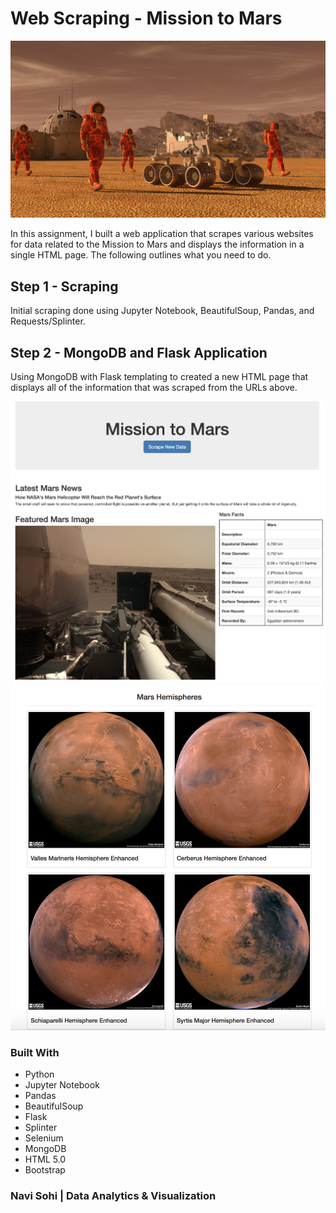 # Web Scraping - Mission to Mars

![mission_to_mars](Images/mission_to_mars.png)

In this assignment, I built a web application that scrapes various websites for data related to the Mission to Mars and displays the information in a single HTML page. The following outlines what you need to do.

## Step 1 - Scraping

Initial scraping done using Jupyter Notebook, BeautifulSoup, Pandas, and Requests/Splinter.

## Step 2 - MongoDB and Flask Application

Using MongoDB with Flask templating to created a new HTML page that displays all of the information that was scraped from the URLs above.

![final_app_part1.png](Images/final_app_part1.png)
![final_app_part2.png](Images/final_app_part2.png)

### Built With
* Python
* Jupyter Notebook
* Pandas
* BeautifulSoup
* Flask
* Splinter
* Selenium
* MongoDB
* HTML 5.0
* Bootstrap

### Navi Sohi | Data Analytics & Visualization


